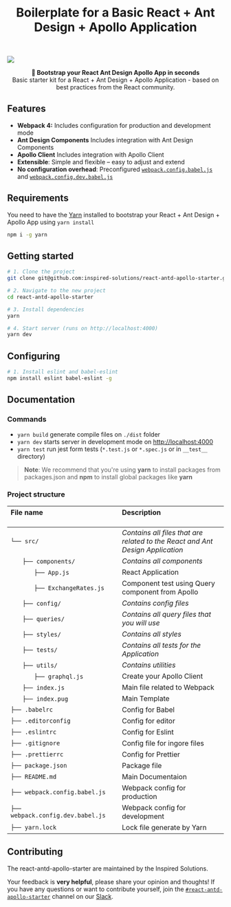 <h1 align="center"><strong>Boilerplate for a Basic React + Ant Design + Apollo Application</strong></h1>

<br />

![](https://lh3.googleusercontent.com/hyByt57CbNjtZZyvtkSTcLRQtjI_ewK2sZ7V3d7_ha2ZXKQZu2S7PIEzM3u5lngSWaNoAxzbkh8=s700)

<div align="center"><strong>🚀 Bootstrap your React Ant Design Apollo App in seconds</strong></div>
<div align="center">Basic starter kit for a React + Ant Design + Apollo Application - based on best practices from the React community.</div>

## Features

- **Webpack 4:** Includes configuration for production and development mode
- **Ant Design Components** Includes integration with Ant Design Components
- **Apollo Client** Includes integration with Apollo Client
- **Extensible**: Simple and flexible – easy to adjust and extend
- **No configuration overhead**: Preconfigured [`webpack.config.babel.js`](./webpack.config.babel.js) and [`webpack.config.dev.babel.js`](./webpack.config.dev.babel.js)

## Requirements

You need to have the [Yarn](https://github.com/graphql-cli/graphql-cli) installed to bootstrap your React + Ant Design + Apollo App using `yarn install`
```sh
npm i -g yarn
```

## Getting started

```sh
# 1. Clone the project
git clone git@github.com:inspired-solutions/react-antd-apollo-starter.git

# 2. Navigate to the new project
cd react-antd-apollo-starter

# 3. Install dependencies
yarn

# 4. Start server (runs on http://localhost:4000)
yarn dev
```

## Configuring

```sh
# 1. Install eslint and babel-eslint
npm install eslint babel-eslint -g
```

## Documentation

### Commands

* `yarn build` generate compile files on `./dist` folder
* `yarn dev` starts server in development mode on [http://localhost:4000](http://localhost:4000)
* `yarn test` run jest form tests (`*.test.js` or `*.spec.js` or in `__test__` directory)

> **Note**: We recommend that you're using **yarn** to install packages from packages.json and **npm** to install global packages like **yarn**

### Project structure

| File name 　　　　　　　　　　　　　　| Description 　　　　　　　　<br><br>| 
| :--  | :--         |
| `└── src/ `  | _Contains all files that are related to the React and Ant Design Application_ |\
| `　　├── components/` | _Contains all components_ |
| `　　　　├── App.js` | React Application |
| `　　　　├── ExchangeRates.js` | Component test using Query component from Apollo |
| `　　├── config/` | _Contains config files_ |
| `　　├── queries/ ` | _Contains all query files that you will use_ |
| `　　├── styles/ ` | _Contains all styles_ |
| `　　├── tests/` | _Contains all tests for the Application_ |
| `　　├── utils/` | _Contains utilities_ |
| `　　　　├── graphql.js` | Create your Apollo Client |
| `　　├── index.js` | Main file related to Webpack |
| `　　├── index.pug` | Main Template |
| `├── .babelrc` | Config for Babel |
| `├── .editorconfig` | Config for editor |
| `├── .eslintrc` | Config for Eslint |
| `├── .gitignore` | Config file for ingore files |
| `├── .prettierrc` | Config for Prettier |
| `├── package.json` | Package file |
| `├── README.md` | Main Documentaion |
| `├── webpack.config.babel.js` | Webpack config for production |
| `├── webpack.config.dev.babel.js` | Webpack config for development |
| `├── yarn.lock` | Lock file generate by Yarn |

## Contributing

The react-antd-apollo-starter are maintained by the Inspired Solutions.

Your feedback is **very helpful**, please share your opinion and thoughts! If you have any questions or want to contribute yourself, join the [`#react-antd-apollo-starter`](https://inspired-solutions.slack.com/messages/react-antd-apollo-starter) channel on our [Slack](https://inspired-solutions.slack.com/).
